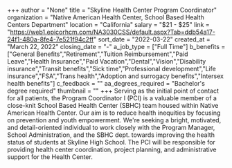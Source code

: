 +++
author = "None"
title = "Skyline Health Center Program Coordinator"
organization = "Native American Health Center, School Based Health Centers Department"
location = "California"
salary = "$21 - $25"
link = "https://web1.epicorhcm.com/NA3030CSS/default.aspx?Tab=ddb54a17-24f1-480a-8fe4-7e521f94c2ff"
sort_date = "2022-03-22"
created_at = "March 22, 2022"
closing_date = "-"
a_job_type = ["Full Time"]
b_benefits = ["General Benefits","Retirement","Tuition Reimbursement","Paid Leave","Health Insurance","Paid Vacation","Dental","Vision","Disability insurance","Transit benefits","Sick time","Professional development","Life insurance","FSA","Trans health","Adoption and surrogacy benefits","Intersex health benefits"]
c_feedback = ""
aa_degrees_required = "Bachelor's degree required"
thumbnail = ""
+++
Serving as the initial point of contact for all patients, the Program Coordinator I (PCI) is a valuable member of a close-knit School Based Health Center (SBHC) team housed within Native American Health Center. Our aim is to reduce health inequities by focusing on prevention and youth empowerment. We're seeking a bright, motivated, and detail-oriented individual to work closely with the Program Manager, School Administration, and the SBHC dept. towards improving the health status of students at Skyline High School. The PCI will be responsible for providing health center coordination, project planning, and administrative support for the Health Center.